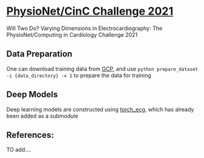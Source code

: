 # [PhysioNet/CinC Challenge 2021](https://physionetchallenges.github.io/2021/)
Will Two Do? Varying Dimensions in Electrocardiography: The PhysioNet/Computing in Cardiology Challenge 2021

## Data Preparation
One can download training data from [GCP](https://console.cloud.google.com/storage/browser/physionetchallenge2021-public-datasets),
and use `python prepare_dataset -i {data_directory} -v 1` to prepare the data for training


## Deep Models
Deep learning models are constructed using [torch_ecg](https://github.com/wenh06/torch_ecg), which has already been added as a submodule


## References:
TO add....

